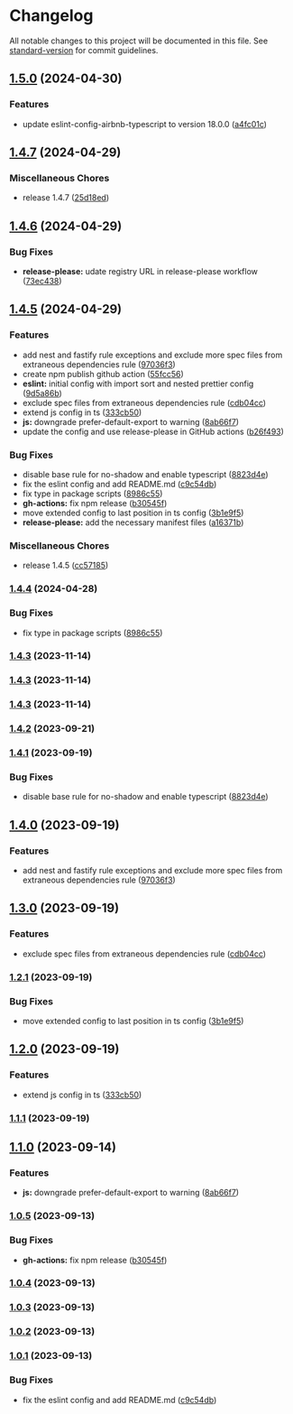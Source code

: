 # Changelog

All notable changes to this project will be documented in this file. See [standard-version](https://github.com/conventional-changelog/standard-version) for commit guidelines.

## [1.5.0](https://github.com/Nos-Futurs/eslint-prettier-config/compare/eslint-config-v1.4.7...eslint-config-v1.5.0) (2024-04-30)


### Features

* update eslint-config-airbnb-typescript to version 18.0.0 ([a4fc01c](https://github.com/Nos-Futurs/eslint-prettier-config/commit/a4fc01c54fd397ef136a9f8a4db382d07dbc1ec2))

## [1.4.7](https://github.com/Nos-Futurs/eslint-prettier-config/compare/eslint-config-v1.4.6...eslint-config-v1.4.7) (2024-04-29)


### Miscellaneous Chores

* release 1.4.7 ([25d18ed](https://github.com/Nos-Futurs/eslint-prettier-config/commit/25d18ed4746b85b6ca64873512a94e553912e676))

## [1.4.6](https://github.com/Nos-Futurs/eslint-prettier-config/compare/eslint-config-v1.4.5...eslint-config-v1.4.6) (2024-04-29)


### Bug Fixes

* **release-please:** udate registry URL in release-please workflow ([73ec438](https://github.com/Nos-Futurs/eslint-prettier-config/commit/73ec4381b5969af810bd3233f0c71e804e342084))

## [1.4.5](https://github.com/Nos-Futurs/eslint-prettier-config/compare/eslint-config-v1.4.4...eslint-config-v1.4.5) (2024-04-29)


### Features

* add nest and fastify rule exceptions and exclude more spec files from extraneous dependencies rule ([97036f3](https://github.com/Nos-Futurs/eslint-prettier-config/commit/97036f3fafd221f79f90ecfcf407c140357cc288))
* create npm publish github action ([55fcc56](https://github.com/Nos-Futurs/eslint-prettier-config/commit/55fcc569b6bc258e75b32f102475c6015aefa8a1))
* **eslint:** initial config with import sort and nested prettier config ([9d5a86b](https://github.com/Nos-Futurs/eslint-prettier-config/commit/9d5a86b87eb8fdcc50dddae744321d92e451c836))
* exclude spec files from extraneous dependencies rule ([cdb04cc](https://github.com/Nos-Futurs/eslint-prettier-config/commit/cdb04cc6206def9644ed1bb2c8d82e57b4bdd561))
* extend js config in ts ([333cb50](https://github.com/Nos-Futurs/eslint-prettier-config/commit/333cb5070ef5371bbbfb4707a653ac69559d2d25))
* **js:** downgrade prefer-default-export to warning ([8ab66f7](https://github.com/Nos-Futurs/eslint-prettier-config/commit/8ab66f78d513ac957995afa09d986443c2b24584))
* update the config and use release-please in GitHub actions ([b26f493](https://github.com/Nos-Futurs/eslint-prettier-config/commit/b26f493a45ddb3c998a3a4a4d85c8c0e736d0902))


### Bug Fixes

* disable base rule for no-shadow and enable typescript ([8823d4e](https://github.com/Nos-Futurs/eslint-prettier-config/commit/8823d4eb9fadd42e7263a81c755718d664e96df0))
* fix the eslint config and add README.md ([c9c54db](https://github.com/Nos-Futurs/eslint-prettier-config/commit/c9c54db0245501eb6b0630e4bad194fb76b108ca))
* fix type in package scripts ([8986c55](https://github.com/Nos-Futurs/eslint-prettier-config/commit/8986c55d0a5766363f77cfe736651f1760e64582))
* **gh-actions:** fix npm release ([b30545f](https://github.com/Nos-Futurs/eslint-prettier-config/commit/b30545f5516883940057f31c8562ad6f5595b17b))
* move extended config to last position in ts config ([3b1e9f5](https://github.com/Nos-Futurs/eslint-prettier-config/commit/3b1e9f59eb6be308969e9b88a6e35d263b0389f9))
* **release-please:** add the necessary manifest files ([a16371b](https://github.com/Nos-Futurs/eslint-prettier-config/commit/a16371b596a49be424c6e354ac82844de1ead6b5))


### Miscellaneous Chores

* release 1.4.5 ([cc57185](https://github.com/Nos-Futurs/eslint-prettier-config/commit/cc57185e350102291ce7e7519e1c816d332c702a))

### [1.4.4](https://github.com/Nos-Futurs/eslint-prettier-config/compare/v1.4.3...v1.4.4) (2024-04-28)


### Bug Fixes

* fix type in package scripts ([8986c55](https://github.com/Nos-Futurs/eslint-prettier-config/commit/8986c55d0a5766363f77cfe736651f1760e64582))

### [1.4.3](https://github.com/Nos-Futurs/eslint-prettier-config/compare/v1.4.2...v1.4.3) (2023-11-14)

### [1.4.3](https://github.com/Nos-Futurs/eslint-prettier-config/compare/v1.4.2...v1.4.3) (2023-11-14)

### [1.4.3](https://github.com/Nos-Futurs/eslint-prettier-config/compare/v1.4.1...v1.4.3) (2023-11-14)

### [1.4.2](https://github.com/Nos-Futurs/eslint-prettier-config/compare/v1.4.1...v1.4.2) (2023-09-21)

### [1.4.1](https://github.com/Nos-Futurs/eslint-prettier-config/compare/v1.4.0...v1.4.1) (2023-09-19)


### Bug Fixes

* disable base rule for no-shadow and enable typescript ([8823d4e](https://github.com/Nos-Futurs/eslint-prettier-config/commit/8823d4eb9fadd42e7263a81c755718d664e96df0))

## [1.4.0](https://github.com/Nos-Futurs/eslint-prettier-config/compare/v1.3.0...v1.4.0) (2023-09-19)


### Features

* add nest and fastify rule exceptions and exclude more spec files from extraneous dependencies rule ([97036f3](https://github.com/Nos-Futurs/eslint-prettier-config/commit/97036f3fafd221f79f90ecfcf407c140357cc288))

## [1.3.0](https://github.com/Nos-Futurs/eslint-prettier-config/compare/v1.2.1...v1.3.0) (2023-09-19)


### Features

* exclude spec files from extraneous dependencies rule ([cdb04cc](https://github.com/Nos-Futurs/eslint-prettier-config/commit/cdb04cc6206def9644ed1bb2c8d82e57b4bdd561))

### [1.2.1](https://github.com/Nos-Futurs/eslint-prettier-config/compare/v1.2.0...v1.2.1) (2023-09-19)


### Bug Fixes

* move extended config to last position in ts config ([3b1e9f5](https://github.com/Nos-Futurs/eslint-prettier-config/commit/3b1e9f59eb6be308969e9b88a6e35d263b0389f9))

## [1.2.0](https://github.com/Nos-Futurs/eslint-prettier-config/compare/v1.1.1...v1.2.0) (2023-09-19)


### Features

* extend js config in ts ([333cb50](https://github.com/Nos-Futurs/eslint-prettier-config/commit/333cb5070ef5371bbbfb4707a653ac69559d2d25))

### [1.1.1](https://github.com/Nos-Futurs/eslint-prettier-config/compare/v1.1.0...v1.1.1) (2023-09-19)

## [1.1.0](https://github.com/Nos-Futurs/eslint-prettier-config/compare/v1.0.5...v1.1.0) (2023-09-14)


### Features

* **js:** downgrade prefer-default-export to warning ([8ab66f7](https://github.com/Nos-Futurs/eslint-prettier-config/commit/8ab66f78d513ac957995afa09d986443c2b24584))

### [1.0.5](https://github.com/Nos-Futurs/eslint-prettier-config/compare/v1.0.4...v1.0.5) (2023-09-13)


### Bug Fixes

* **gh-actions:** fix npm release ([b30545f](https://github.com/Nos-Futurs/eslint-prettier-config/commit/b30545f5516883940057f31c8562ad6f5595b17b))

### [1.0.4](https://github.com/Nos-Futurs/eslint-prettier-config/compare/v1.0.3...v1.0.4) (2023-09-13)

### [1.0.3](https://github.com/Nos-Futurs/eslint-prettier-config/compare/v1.0.2...v1.0.3) (2023-09-13)

### [1.0.2](https://github.com/Nos-Futurs/eslint-prettier-config/compare/v1.0.1...v1.0.2) (2023-09-13)

### [1.0.1](https://github.com/Nos-Futurs/eslint-prettier-config/compare/v1.0.0...v1.0.1) (2023-09-13)


### Bug Fixes

* fix the eslint config and add README.md ([c9c54db](https://github.com/Nos-Futurs/eslint-prettier-config/commit/c9c54db0245501eb6b0630e4bad194fb76b108ca))
